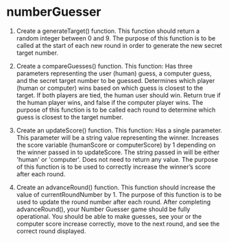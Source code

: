 # numberGuesser

1. Create a generateTarget() function. This function should return a random integer between 0 and 9.
The purpose of this function is to be called at the start of each new round in order to generate the new secret target number.

2. Create a compareGuesses() function. This function:
Has three parameters representing the user (human) guess, a computer guess, and the secret target number to be guessed.
Determines which player (human or computer) wins based on which guess is closest to the target. If both players are tied, the human user should win.
Return true if the human player wins, and false if the computer player wins.
The purpose of this function is to be called each round to determine which guess is closest to the target number.

3. Create an updateScore() function. This function:
Has a single parameter. This parameter will be a string value representing the winner.
Increases the score variable (humanScore or computerScore) by 1 depending on the winner passed in to updateScore. The string passed in will be either 'human' or 'computer'.
Does not need to return any value.
The purpose of this function is to be used to correctly increase the winner’s score after each round.

4. Create an advanceRound() function. This function should increase the value of currentRoundNumber by 1.
The purpose of this function is to be used to update the round number after each round.
After completing advanceRound(), your Number Guesser game should be fully operational. You should be able to make guesses, see your or the computer score increase correctly, move to the next round, and see the correct round displayed.

